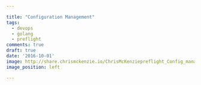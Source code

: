 ```yaml
---

title: "Configuration Management"
tags:
  - devops
  - golang
  - preflight
comments: true
draft: true
date: '2016-10-01'
image: http://share.chrismckenzie.io/ChrisMcKenziepreflight_Config_management_in_go_learning_exercise.__2016-10-01_15-17-06.png 
image_position: left

---
```

